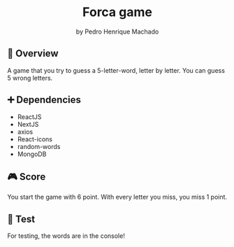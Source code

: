 <h1 align="center">Forca game</h1>
<p align="center">by Pedro Henrique Machado</p>

## 🎈 Overview

A game that you try to guess a 5-letter-word, letter by letter. You can guess 5 wrong letters.

## ➕ Dependencies

- ReactJS
- NextJS
- axios
- React-icons
- random-words
- MongoDB

## 🎮 Score

You start the game with 6 point. With every letter you miss, you miss 1 point.

## 🧪 Test

For testing, the words are in the console! 
